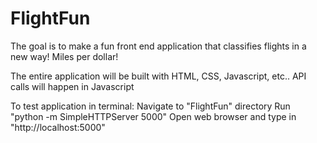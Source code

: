 # FlightFun

The goal is to make a fun front end application that classifies flights in a new way! Miles per dollar!

The entire application will be built with HTML, CSS, Javascript, etc.. API calls will happen in Javascript

To test application in terminal:
   Navigate to "FlightFun" directory
   Run "python -m SimpleHTTPServer 5000"
   Open web browser and type in "http://localhost:5000"

